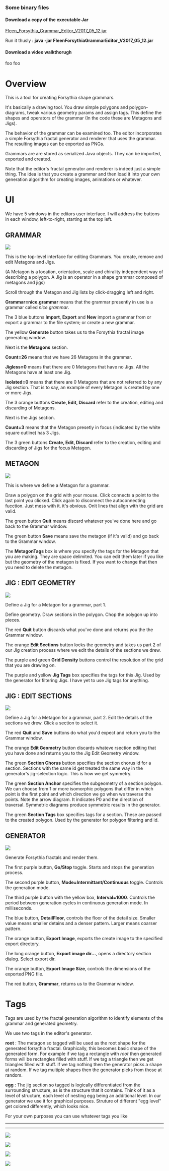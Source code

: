 ### Some binary files

#### Download a copy of the executable Jar

[Fleen_Forsythia_Grammar_Editor_V2017_05_12.jar](https://github.com/johnalexandergreene/Forsythia/raw/master/bin/FleenForsythiaGrammarEditor_V2017_05_12.jar)

Run it thusly : **java -jar FleenForsythiaGrammarEditor_V2017_05_12.jar**

#### Download a video walkthorugh

foo foo

# Overview

This is a tool for creating Forsythia shape grammars.

It's basically a drawing tool. You draw simple polygons and polygon-diagrams, tweak various geometry params and assign tags. 
This define the shapes and operators of the grammar (In the code these are Metagons and Jigs). 

The behavior of the grammar can be examined too. The editor incorporates a simple Forsythia fractal generator and renderer 
that uses the grammar. The resulting images can be exported as PNGs.

Grammars are are stored as serialized Java objects. They can be imported, exported and created.

Note that the editor's fractal generator and renderer is indeed just a simple thing. 
The idea is that you create a grammar and then load it into your own generation algorithm for creating images, animations or whatever. 

# UI

We have 5 windows in the editors user interface. I will address the buttons in each window, left-to-right, starting at the top left.

## GRAMMAR

![](/app/grammarEditor/doc/pix/GRAMMAR.png?raw=true)

This is the top-level interface for editing Grammars. You create, remove and edit Metagons and Jigs.

(A Metagon is a location, orientation, scale and chirality independent way of describing a polygon. A Jig is an operator in a shape grammar composed of metagons and jigs)

Scroll through the Metagon and Jig lists by click-dragging left and right.

**Grammar=nice.grammar** means that the grammar presently in use is a grammar called *nice.grammar*. 

The 3 blue buttons **Import**, **Export** and **New** import a grammar from or export a grammar to the file system; or create a new grammar.

The yellow **Generate** button takes us to the Forsythia fractal image generating window.

Next is the **Metagons** section.

**Count=26** means that we have 26 Metagons in the grammar. 

**Jigless=0** means that there are 0 Metagons that have no Jigs. All the Metagons have at least one Jig.

**Isolated=0** means that there are 0 Metagons that are not referred to by any Jig section. That is to say, an example of every Metagon is created by one or more Jigs.

The 3 orange buttons **Create, Edit, Discard** refer to the creation, editing and discarding of Metagons.

Next is the Jigs section.

**Count=3** means that the Metagon presetly in focus (indicated by the white square outline) has 3 Jigs.

The 3 green buttons **Create, Edit, Discard** refer to the creation, editing and discarding of Jigs for the focus Metagon.

## METAGON

![](/app/grammarEditor/doc/pix/METAGON.png?raw=true)

This is where we define a Metagon for a grammar.

Draw a polygon on the grid with your mouse. Click connects a point to the last point you clicked. Click again to disconnect the autoconnecting fucction. Just mess with it. it's obvious. Onlt lines that align with the grid are valid.

The green button **Quit** means discard whatever you've done here and go back to the Grammar window.

The green button **Save** means save the metagon (if it's valid) and go back to the Grammar window.

The **MetagonTags** box is where you specify the tags for the Metagon that you are making. They are space delimited. You can edit them later if you like but the geometry of the metagon is fixed. If you want to change that then you need to delete the metagon. 

## JIG : EDIT GEOMETRY

![](/app/grammarEditor/doc/pix/JIG_editgeometry.png?raw=true)

Define a Jig for a Metagon for a grammar, part 1.

Define geometry. Draw sections in the polygon. Chop the polygon up into pieces.

The red **Quit** button discards what you've done and returns you the the Grammar window.

The orange **Edit Sections** button locks the geometry and takes us part 2 of our Jig creation process where we edit the details of the sections we drew.

The purple and green **Grid Density** buttons control the resolution of the grid that you are drawing on.

The purple and yellow **Jig Tags** box specifies the tags for this Jig. Used by the generator for filtering Jigs. I have yet to use Jig tags for anything.

## JIG : EDIT SECTIONS

![](/app/grammarEditor/doc/pix/JIG_editsections.png?raw=true)

Define a Jig for a Metagon for a grammar, part 2. Edit the details of the sections we drew. Click a section to select it.

The red **Quit** and **Save** buttons do what you'd expect and return you to the Grammar window.

The orange **Edit Geometry** button discards whateve rsection editing that you have done and returns you to the Jig Edit Geometry window.

The green **Section Chorus** button specifies the section chorus id for a section. Sections with the same id get treated the same way in the generator's jig-selection logic. This is how we get symmetry.

The green **Section Anchor** specifies the subgeometry of a section polygon. We can choose from 1 or more isomorphic polygons that differ in which point is the first point and which direction we go when we traverse the points. Note the arrow diagram. It indicates P0 and the direction of traversal. Symmetric diagrams produce symmetric results in the generator.

The green **Section Tags** box specifies tags for a section. These are passed to the created polygon. Used by the generator for polygon filtering and id.

## GENERATOR

![](/app/grammarEditor/doc/pix/GENERATOR.png?raw=true)

Generate Forsythia fractals and render them.

The first purple button, **Go/Stop** toggle. Starts and stops the generation process.

The second purple button, **Mode=Intermittant/Continuous** toggle. Controls the generation mode.

The third purple button with the yellow box, **Interval=1000**. Controls the period between generation cycles in continuous generation mode. In milliseconds.

The blue button, **DetailFloor**, controls the floor of the detail size. Smaller value means smaller detains and a denser pattern. Larger means coarser pattern.

The orange button, **Export Image**, exports the create image to the specified export directory.

The long orange button, **Export image dir...**, opens a directory section dialog. Select export dir.

The orange button, **Export Image Size**, controls the dimensions of the exported PNG file.

The red button, **Grammar**, returns us to the Grammar window.

# Tags

Tags are used by the fractal generation algorithm to identify elements of the grammar and generated geometry.

We use two tags in the editor's generator. 

**root** : The metagon so tagged will be used as the root shape for the generated forsythia fractal. Graphically, this becomes basic shape of the generated form. For example if we tag a rectangle with *root* then generated forms will be rectangles filled with stuff. If we tag a triangle then we get triangles filled with stuff. If we tag nothing then the generator picks a shape at random. If we tag multiple shapes then the generator picks from those at random.

**egg** : The jig section so tagged is logically differentiated from the surrounding structure, as is the structure that it contains. Think of it as a level of structure, each level of nesting egg being an additional level. In our generator we use it for graphical purposes. Struture of different "egg level" get colored differently, which looks nice.

For your own purposes you can use whatever tags you like

---
---

![](/app/grammarEditor/doc/pix/s00.png?raw=true)

![](/app/grammarEditor/doc/pix/s01.png?raw=true)

![](/app/grammarEditor/doc/pix/s02.png?raw=true)

![](/app/grammarEditor/doc/pix/s03.png?raw=true)















